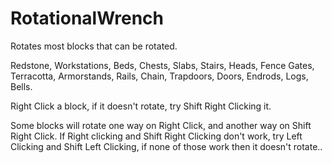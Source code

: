 # RotationalWrench

Rotates most blocks that can be rotated.

Redstone, Workstations, Beds, Chests, Slabs, Stairs, Heads, Fence Gates, Terracotta, Armorstands, Rails, Chain, Trapdoors, Doors, Endrods, Logs, Bells.

Right Click a block, if it doesn't rotate, try Shift Right Clicking it.

Some blocks will rotate one way on Right Click, and another way on Shift Right Click. If Right clicking and Shift Right Clicking don't work, try Left Clicking and Shift Left Clicking, if none of those work then it doesn't rotate..
